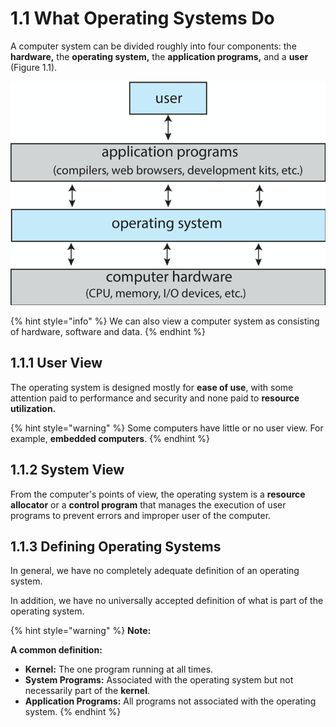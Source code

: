 # 1.1 What Operating Systems Do

A computer system can be divided roughly into four components: the **hardware,** the **operating system,** the **application programs,** and a **user** \(Figure 1.1\).

![Figure 1.1 Abstract view of the components of a computer system.](../../../../.gitbook/assets/figure-1.1.png)

{% hint style="info" %}
We can also view a computer system as consisting of hardware, software and data.
{% endhint %}

## 1.1.1 User View

The operating system is designed mostly for **ease of use**, with some attention paid to performance and security and none paid to **resource utilization.**

{% hint style="warning" %}
Some computers have little or no user view. For example, **embedded computers**.
{% endhint %}

## 1.1.2 System View

From the computer's points of view, the operating system is a **resource allocator** or a **control program** that manages the execution of user programs to prevent errors and improper user of the computer.

## 1.1.3 Defining Operating Systems

In general, we have no completely adequate definition of an operating system. 

In addition, we have no universally accepted definition of what is part of the operating system.

{% hint style="warning" %}
**Note:**

**A common definition:**

* **Kernel:** The one program running at all times.
* **System Programs:** Associated with the operating system but not necessarily part of the **kernel**.
* **Application Programs:** All programs not associated with the operating system.
{% endhint %}



